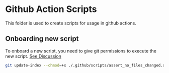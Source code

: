 # Github Action Scripts

This folder is used to create scripts for usage in github actions.

## Onboarding new script

To onboard a new script, you need to give git permissions to execute the new script. [See Discussion](https://github.com/orgs/community/discussions/26239)

```bash
git update-index --chmod=+x ./.github/scripts/assert_no_files_changed.sh
```
